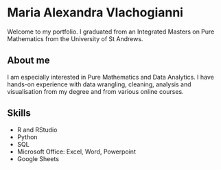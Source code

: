 # Maria Alexandra Vlachogianni
Welcome to my portfolio. I graduated from an Integrated Masters on Pure Mathematics from the University of St Andrews.

## About me
I am especially interested in Pure Mathematics and Data Analytics. I have hands-on experience with data wrangling, cleaning, analysis and visualisation from my degree and from various online courses.

## Skills
- R and RStudio
- Python
- SQL
- Microsoft Office: Excel, Word, Powerpoint
- Google Sheets

